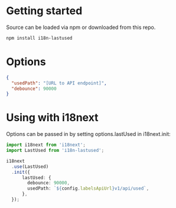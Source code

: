 # Getting started

Source can be loaded via npm or downloaded from this repo.

```bash
npm install i18n-lastused
```

# Options

```json
{
  "usedPath": "[URL to API endpoint]",
  "debounce": 90000
}
```

# Using with i18next

Options can be passed in by setting options.lastUsed in i18next.init:

```typescript
import i18next from 'i18next';
import LastUsed from 'i18n-lastused';

i18next
  .use(LastUsed)
  .init({
      lastUsed: {
        debounce: 90000,
        usedPath: `${config.labelsApiUrl}v1/api/used`,
      },
  });
```
